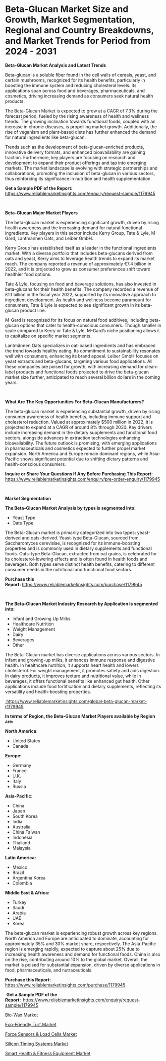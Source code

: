 <p><h1>Beta-Glucan Market Size and Growth, Market Segmentation, Regional and Country Breakdowns, and Market Trends for Period from 2024 -  2031</h1></p><p><strong>Beta-Glucan Market Analysis and Latest Trends</strong></p>
<p><p>Beta-glucan is a soluble fiber found in the cell walls of cereals, yeast, and certain mushrooms, recognized for its health benefits, particularly in boosting the immune system and reducing cholesterol levels. Its applications span across food and beverages, pharmaceuticals, and cosmetics, driving increasing demand as consumers seek natural health products.</p><p>The Beta-Glucan Market is expected to grow at a CAGR of 7.3% during the forecast period, fueled by the rising awareness of health and wellness trends. The growing inclination towards functional foods, coupled with an increase in chronic diseases, is propelling market growth. Additionally, the rise of veganism and plant-based diets has further enhanced the demand for natural ingredients like beta-glucan.</p><p>Trends such as the development of beta-glucan-enriched products, innovative delivery formats, and enhanced bioavailability are gaining traction. Furthermore, key players are focusing on research and development to expand their product offerings and tap into emerging markets. The market landscape is evolving with strategic partnerships and collaborations, promoting the inclusion of beta-glucan in various sectors, thus reinforcing its significance in nutrition and health supplementation.</p></p>
<p><strong>Get a Sample PDF of the Report:&nbsp;</strong> <a href="https://www.reliablemarketinsights.com/enquiry/request-sample/1179945?utm_campaign=1549&utm_medium=2&utm_source=Github&utm_content=ia&utm_term=16102024&utm_id=beta-glucan">https://www.reliablemarketinsights.com/enquiry/request-sample/1179945</a></p>
<p>&nbsp;</p>
<p><strong>Beta-Glucan Major Market Players</strong></p>
<p><p>The beta-glucan market is experiencing significant growth, driven by rising health awareness and the increasing demand for natural functional ingredients. Key players in this sector include Kerry Group, Tate & Lyle, M-Gard, Lantmännen Oats, and Leiber GmbH.</p><p>Kerry Group has established itself as a leader in the functional ingredients market. With a diverse portfolio that includes beta-glucans derived from oats and yeast, Kerry aims to leverage health trends to expand its market reach. The company reported a revenue of approximately €7.4 billion in 2022, and it is projected to grow as consumer preferences shift toward healthier food options.</p><p>Tate & Lyle, focusing on food and beverage solutions, has also invested in beta-glucans for their health benefits. The company recorded a revenue of £1.1 billion in the fiscal year 2022, supported by its innovative approach to ingredient development. As health and wellness become paramount for consumers, Tate & Lyle is expected to see significant growth in its beta-glucan product line.</p><p>M-Gard is recognized for its focus on natural food additives, including beta-glucan options that cater to health-conscious consumers. Though smaller in scale compared to Kerry or Tate & Lyle, M-Gard’s niche positioning allows it to capitalize on specific market segments.</p><p>Lantmännen Oats specializes in oat-based ingredients and has embraced the trend towards healthy eating. Its commitment to sustainability resonates well with consumers, enhancing its brand appeal. Leiber GmbH focuses on yeast extracts and beta-glucans, targeting various food applications. All these companies are poised for growth, with increasing demand for clean-label products and functional foods projected to drive the beta-glucan market size further, anticipated to reach several billion dollars in the coming years.</p></p>
<p>&nbsp;</p>
<p><strong>What Are The Key Opportunities For Beta-Glucan Manufacturers?</strong></p>
<p><p>The beta-glucan market is experiencing substantial growth, driven by rising consumer awareness of health benefits, including immune support and cholesterol reduction. Valued at approximately $500 million in 2022, it is projected to expand at a CAGR of around 8% through 2030. Key drivers include increasing demand in the dietary supplements and functional food sectors, alongside advances in extraction technologies enhancing bioavailability. The future outlook is promising, with emerging applications in pharmaceuticals and cosmetics expected to further propel market expansion. North America and Europe remain dominant regions, while Asia-Pacific shows significant potential due to shifting dietary patterns and health-conscious consumers.</p></p>
<p><strong>Inquire or Share Your Questions If Any Before Purchasing This Report:</strong> <a href="https://www.reliablemarketinsights.com/enquiry/pre-order-enquiry/1179945?utm_campaign=1549&utm_medium=2&utm_source=Github&utm_content=ia&utm_term=16102024&utm_id=beta-glucan">https://www.reliablemarketinsights.com/enquiry/pre-order-enquiry/1179945</a></p>
<p>&nbsp;</p>
<p><strong>Market Segmentation</strong></p>
<p><strong>The Beta-Glucan Market Analysis by types is segmented into:</strong></p>
<p><ul><li>Yeast Type</li><li>Oats Type</li></ul></p>
<p><p>The Beta-Glucan market is primarily categorized into two types: yeast-derived and oats-derived. Yeast-type Beta-Glucan, sourced from Saccharomyces cerevisiae, is recognized for its immune-boosting properties and is commonly used in dietary supplements and functional foods. Oats-type Beta-Glucan, extracted from oat grains, is celebrated for its cholesterol-lowering effects and is often found in health foods and beverages. Both types serve distinct health benefits, catering to different consumer needs in the nutritional and functional food sectors.</p></p>
<p><strong>Purchase this Report:&nbsp;</strong><a href="https://www.reliablemarketinsights.com/purchase/1179945?utm_campaign=1549&utm_medium=2&utm_source=Github&utm_content=ia&utm_term=16102024&utm_id=beta-glucan">https://www.reliablemarketinsights.com/purchase/1179945</a></p>
<p>&nbsp;</p>
<p><strong>The Beta-Glucan Market Industry Research by Application is segmented into:</strong></p>
<p><ul><li>Infant and Growing Up Milks</li><li>Healthcare Nutrition</li><li>Weight Management</li><li>Dairy</li><li>Beverages</li><li>Other</li></ul></p>
<p><p>The Beta-Glucan market has diverse applications across various sectors. In infant and growing-up milks, it enhances immune response and digestive health. In healthcare nutrition, it supports heart health and lowers cholesterol. For weight management, it promotes satiety and aids digestion. In dairy products, it improves texture and nutritional value, while in beverages, it offers functional benefits like enhanced gut health. Other applications include food fortification and dietary supplements, reflecting its versatility and health-boosting properties.</p></p>
<p><a href="https://www.reliablemarketinsights.com/global-beta-glucan-market-r1179945?utm_campaign=1549&utm_medium=2&utm_source=Github&utm_content=ia&utm_term=16102024&utm_id=beta-glucan">&nbsp;https://www.reliablemarketinsights.com/global-beta-glucan-market-r1179945</a></p>
<p><strong>In terms of Region, the Beta-Glucan Market Players available by Region are:</strong></p>
<p>
    <p> <strong> North America: </strong>
        <ul>
            <li>United States</li>
            <li>Canada</li>
        </ul>
        </p> 
    <p> <strong> Europe: </strong>
        <ul>
            <li>Germany</li>
            <li>France</li>
            <li>U.K.</li>
            <li>Italy</li>
            <li>Russia</li>
        </ul>
        </p> 
    <p> <strong> Asia-Pacific: </strong>
        <ul>
            <li>China</li>
            <li>Japan</li>
            <li>South Korea</li>
            <li>India</li>
            <li>Australia</li>
            <li>China Taiwan</li>
            <li>Indonesia</li>
            <li>Thailand</li>
            <li>Malaysia</li>
        </ul>
        </p> 
    <p> <strong> Latin America: </strong>
        <ul>
            <li>Mexico</li>
            <li>Brazil</li>
            <li>Argentina Korea</li>
            <li>Colombia</li>
        </ul>
        </p> 
    <p> <strong> Middle East & Africa: </strong>
        <ul>
            <li>Turkey</li>
            <li>Saudi</li>
            <li>Arabia</li>
            <li>UAE</li>
            <li>Korea</li>
        </ul>
    </p>
    </p>
<p><p>The beta-glucan market is experiencing robust growth across key regions. North America and Europe are anticipated to dominate, accounting for approximately 35% and 30% market share, respectively. The Asia-Pacific region is emerging rapidly, expected to capture about 25% due to increasing health awareness and demand for functional foods. China is also on the rise, contributing around 10% to the global market. Overall, the market is poised for substantial expansion, driven by diverse applications in food, pharmaceuticals, and nutraceuticals.</p></p>
<p><strong>Purchase this Report: </strong><a href="https://www.reliablemarketinsights.com/purchase/1179945?utm_campaign=1549&utm_medium=2&utm_source=Github&utm_content=ia&utm_term=16102024&utm_id=beta-glucan">https://www.reliablemarketinsights.com/purchase/1179945</a></p>
<p>&nbsp;<strong>Get a Sample PDF of the Report:&nbsp;&nbsp;</strong><a href="https://www.reliablemarketinsights.com/enquiry/request-sample/1179945?utm_campaign=1549&utm_medium=2&utm_source=Github&utm_content=ia&utm_term=16102024&utm_id=beta-glucan">https://www.reliablemarketinsights.com/enquiry/request-sample/1179945</a></p>
<p><strong></strong></p>
<p><p><a href="https://www.linkedin.com/pulse/evaluating-global-bio-wax-market-trends-growth-opportunities-pvqtc?utm_campaign=1549&utm_medium=2&utm_source=Github&utm_content=ia&utm_term=16102024&utm_id=beta-glucan">Bio-Wax Market</a></p><p><a href="https://www.linkedin.com/pulse/eco-friendly-turf-market-global-regional-analysis-focus-f2coe?trk=public_post_embed_feed-article-content&utm_campaign=1549&utm_medium=2&utm_source=Github&utm_content=ia&utm_term=16102024&utm_id=beta-glucan">Eco-Friendly Turf Market</a></p><p><a href="https://www.linkedin.com/pulse/force-sensors-load-cells-market-share-analysis-growth-trends-sf08e?trk=public_post_embed_feed-article-content&utm_campaign=1549&utm_medium=2&utm_source=Github&utm_content=ia&utm_term=16102024&utm_id=beta-glucan">Force Sensors & Load Cells Market</a></p><p><a href="https://www.linkedin.com/pulse/silicon-timing-systems-market-trends-growth-outlook-2024--zhaje?trk=public_post_embed_feed-article-content&utm_campaign=1549&utm_medium=2&utm_source=Github&utm_content=ia&utm_term=16102024&utm_id=beta-glucan">Silicon Timing Systems Market</a></p><p><a href="https://www.linkedin.com/pulse/smart-health-fitness-equipment-market-segmentation-applications-eurue?trk=public_post_embed_feed-article-content&utm_campaign=1549&utm_medium=2&utm_source=Github&utm_content=ia&utm_term=16102024&utm_id=beta-glucan">Smart Health & Fitness Equipment Market</a></p></p>